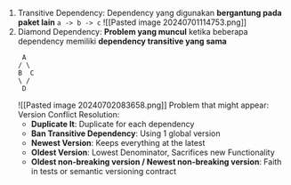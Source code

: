 
1. Transitive Dependency: Dependency yang digunakan **bergantung pada paket lain**
   `a -> b -> c`
   ![[Pasted image 20240701114753.png]]
2. Diamond Dependency: **Problem yang muncul** ketika beberapa dependency memiliki **dependency transitive yang sama**
	``` Diamond Dependency
	 A
	/ \
	B  C
	\ /
	 D
	```
   ![[Pasted image 20240702083658.png]]
   Problem that might appear: Version Conflict
   Resolution:
   - **Duplicate It**: Duplicate for each dependency
   - **Ban Transitive Dependency**: Using 1 global version
   - **Newest Version**: Keeps everything at the latest
   - **Oldest Version**: Lowest Denominator, Sacrifices new Functionality
   - **Oldest non-breaking version / Newest non-breaking version**: Faith in tests or semantic versioning contract

